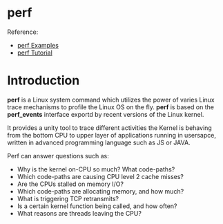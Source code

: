 # perf

Reference:

- [perf Examples](http://www.brendangregg.com/perf.html)
- [perf Tutorial](https://perf.wiki.kernel.org/index.php/Tutorial)

# Introduction

**perf** is a Linux system command which utilizes the power of varies Linux trace mechanisms to profile the Linux OS on the fly. **perf** is based on the **perf_events** interface exportd by recent versions of the Linux kernel.

It provides a unity tool to trace different activities the Kernel is behaving from the bottom CPU to upper layer of applications running in usersapce, written in advanced programming language such as JS or JAVA.

Perf can answer questions such as:

- Why is the kernel on-CPU so much? What code-paths?
- Which code-paths are causing CPU level 2 cache misses?
- Are the CPUs stalled on memory I/O?
- Which code-paths are allocating memory, and how much?
- What is triggering TCP retransmits?
- Is a certain kernel function being called, and how often?
- What reasons are threads leaving the CPU?



